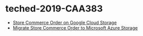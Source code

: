 # teched-2019-CAA383

* [Store Commerce Order on Google Cloud Storage](gcp/README.md)
* [Migrate Store Commerce Order to Microsoft Azure Storage](azure/README.md)